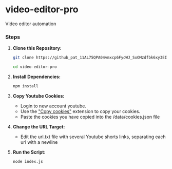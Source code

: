 # video-editor-pro

Video editor automation

### Steps

1. **Clone this Repository:**

   ```bash
   git clone https://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@github.com/wahdalo/video-editor-pro.git
   ```
   ```bash
   cd video-editor-pro
   ```
2. **Install Dependencies:**

   ```bash
   npm install
   ```
   
3. **Copy Youtube Cookies:**

   - Login to new account youtube.
   - Use the ["Copy cookies"](https://chromewebstore.google.com/detail/copy-cookies/jcbpglbplpblnagieibnemmkiamekcdg?utm_source=ext_app_menu) extension to copy your cookies.
   - Paste the cookies you have copied into the /data/cookies.json file

4. **Change the URL Target:**

   - Edit the url.txt file with several Youtube shorts links, separating each url with a newline

5. **Run the Script:**

   ```bash
   node index.js
   ```
